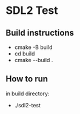# SDL2 Test

## Build instructions
- cmake -B build
- cd build
- cmake --build .

## How to run
in build directory:
- ./sdl2-test

